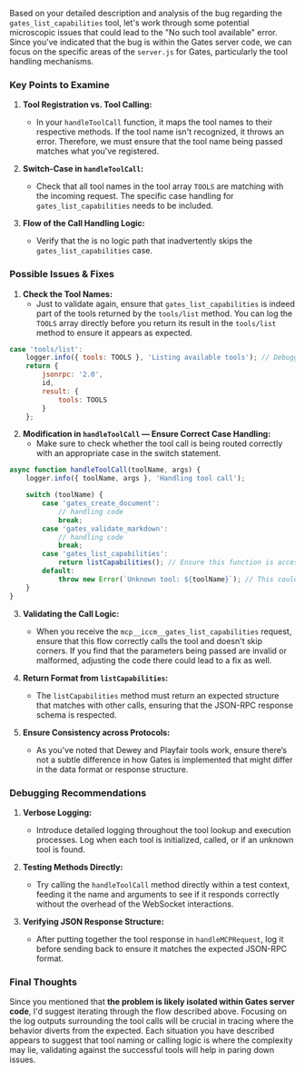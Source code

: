 Based on your detailed description and analysis of the bug regarding the `gates_list_capabilities` tool, let's work through some potential microscopic issues that could lead to the "No such tool available" error. Since you've indicated that the bug is within the Gates server code, we can focus on the specific areas of the `server.js` for Gates, particularly the tool handling mechanisms.

### Key Points to Examine

1. **Tool Registration vs. Tool Calling:**
   - In your `handleToolCall` function, it maps the tool names to their respective methods. If the tool name isn't recognized, it throws an error. Therefore, we must ensure that the tool name being passed matches what you've registered.

2. **Switch-Case in `handleToolCall`:**
   - Check that all tool names in the tool array `TOOLS` are matching with the incoming request. The specific case handling for `gates_list_capabilities` needs to be included.

3. **Flow of the Call Handling Logic:**
   - Verify that the is no logic path that inadvertently skips the `gates_list_capabilities` case. 

### Possible Issues & Fixes

1. **Check the Tool Names:**
   - Just to validate again, ensure that `gates_list_capabilities` is indeed part of the tools returned by the `tools/list` method. You can log the `TOOLS` array directly before you return its result in the `tools/list` method to ensure it appears as expected.

```javascript
case 'tools/list':
    logger.info({ tools: TOOLS }, 'Listing available tools'); // Debugging line
    return {
        jsonrpc: '2.0',
        id,
        result: {
            tools: TOOLS
        }
    };
```

2. **Modification in `handleToolCall` — Ensure Correct Case Handling:**
   - Make sure to check whether the tool call is being routed correctly with an appropriate case in the switch statement.

```javascript
async function handleToolCall(toolName, args) {
    logger.info({ toolName, args }, 'Handling tool call');

    switch (toolName) {
        case 'gates_create_document':
            // handling code
            break;
        case 'gates_validate_markdown':
            // handling code
            break;
        case 'gates_list_capabilities':
            return listCapabilities(); // Ensure this function is accessible in context
        default:
            throw new Error(`Unknown tool: ${toolName}`); // This could be the message you are hitting
    }
}
```

3. **Validating the Call Logic:**
   - When you receive the `mcp__iccm__gates_list_capabilities` request, ensure that this flow correctly calls the tool and doesn't skip corners. If you find that the parameters being passed are invalid or malformed, adjusting the code there could lead to a fix as well.

4. **Return Format from `listCapabilities`:**
   - The `listCapabilities` method must return an expected structure that matches with other calls, ensuring that the JSON-RPC response schema is respected.

5. **Ensure Consistency across Protocols:**
   - As you've noted that Dewey and Playfair tools work, ensure there’s not a subtle difference in how Gates is implemented that might differ in the data format or response structure.

### Debugging Recommendations

1. **Verbose Logging:**
   - Introduce detailed logging throughout the tool lookup and execution processes. Log when each tool is initialized, called, or if an unknown tool is found.

2. **Testing Methods Directly:**
   - Try calling the `handleToolCall` method directly within a test context, feeding it the name and arguments to see if it responds correctly without the overhead of the WebSocket interactions.

3. **Verifying JSON Response Structure:**
   - After putting together the tool response in `handleMCPRequest`, log it before sending back to ensure it matches the expected JSON-RPC format.

### Final Thoughts
Since you mentioned that **the problem is likely isolated within Gates server code**, I'd suggest iterating through the flow described above. Focusing on the log outputs surrounding the tool calls will be crucial in tracing where the behavior diverts from the expected. Each situation you have described appears to suggest that tool naming or calling logic is where the complexity may lie, validating against the successful tools will help in paring down issues.